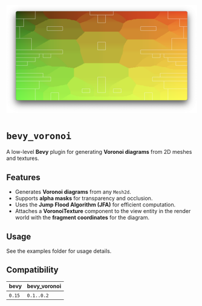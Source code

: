 ![demo](https://github.com/malbernaz/bevy_voronoi/raw/main/static/demo.png)

# `bevy_voronoi`

A low-level **Bevy** plugin for generating **Voronoi diagrams** from 2D meshes and textures.

## **Features**

- Generates **Voronoi diagrams** from any `Mesh2d`.
- Supports **alpha masks** for transparency and occlusion.
- Uses the **Jump Flood Algorithm (JFA)** for efficient computation.
- Attaches a **VoronoiTexture** component to the view entity in the render world with the **fragment coordinates** for the diagram.

## Usage

See the examples folder for usage details.


## Compatibility

| bevy   | bevy_voronoi |
| ------ | ------------ |
| `0.15` | `0.1..0.2`        |
